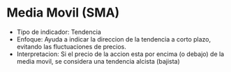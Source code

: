 # Media Movil (SMA)

-   Tipo de indicador: Tendencia
-   Enfoque: Ayuda a indicar la direccion de la tendencia a corto plazo, evitando las fluctuaciones de precios.
-   Interpretacion: Si el precio de la accion esta por encima (o debajo) de la media movil, se considera una tendencia alcista (bajista)
